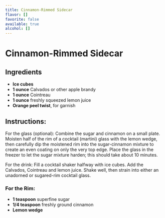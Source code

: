 ```yaml
---
title: Cinnamon-Rimmed Sidecar
flavor: []
favorite: false
available: true
alcohol: []
---
```

# Cinnamon-Rimmed Sidecar  

## Ingredients

- **Ice cubes**
- **1 ounce** Calvados or other apple brandy
- **1 ounce** Cointreau
- **1 ounce** freshly squeezed lemon juice
- **Orange peel twist**, for garnish

## Instructions:

For the glass (optional): Combine the sugar and cinnamon on a small plate. Moisten half of the rim of a cocktail (martini) glass with the lemon wedge, then carefully dip the moistened rim into the sugar-cinnamon mixture to create an even coating on only the very top edge. Place the glass in the freezer to let the sugar mixture harden; this should take about 10 minutes.

  
For the drink: Fill a cocktail shaker halfway with ice cubes. Add the Calvados, Cointreau and lemon juice. Shake well, then strain into either an unadorned or sugared-rim cocktail glass.
### For the Rim:

- **1 teaspoon** superfine sugar
- **1/4 teaspoon** freshly ground cinnamon
- **Lemon wedge**




